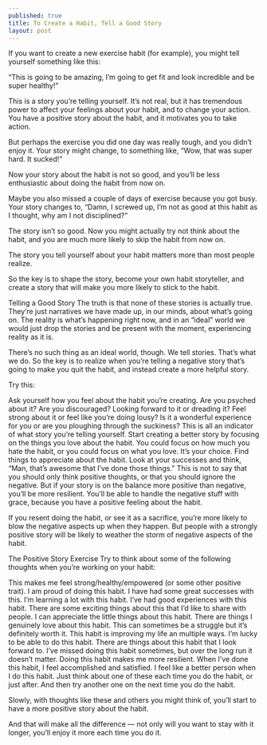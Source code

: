 ```yaml
---
published: true
title: To Create a Habit, Tell a Good Story
layout: post
---
```

If you want to create a new exercise habit (for example), you might tell yourself something like this:

“This is going to be amazing, I’m going to get fit and look incredible and be super healthy!”

This is a story you’re telling yourself. It’s not real, but it has tremendous power to affect your feelings about your habit, and to change your action. You have a positive story about the habit, and it motivates you to take action.

But perhaps the exercise you did one day was really tough, and you didn’t enjoy it. Your story might change, to something like, “Wow, that was super hard. It sucked!”

Now your story about the habit is not so good, and you’ll be less enthusiastic about doing the habit from now on.

Maybe you also missed a couple of days of exercise because you got busy. Your story changes to, “Damn, I screwed up, I’m not as good at this habit as I thought, why am I not disciplined?”

The story isn’t so good. Now you might actually try not think about the habit, and you are much more likely to skip the habit from now on.

The story you tell yourself about your habit matters more than most people realize.

So the key is to shape the story, become your own habit storyteller, and create a story that will make you more likely to stick to the habit.

Telling a Good Story
The truth is that none of these stories is actually true. They’re just narratives we have made up, in our minds, about what’s going on. The reality is what’s happening right now, and in an “ideal” world we would just drop the stories and be present with the moment, experiencing reality as it is.

There’s no such thing as an ideal world, though. We tell stories. That’s what we do. So the key is to realize when you’re telling a negative story that’s going to make you quit the habit, and instead create a more helpful story.

Try this:

Ask yourself how you feel about the habit you’re creating. Are you psyched about it? Are you discouraged? Looking forward to it or dreading it? Feel strong about it or feel like you’re doing lousy? Is it a wonderful experience for you or are you ploughing through the suckiness? This is all an indicator of what story you’re telling yourself.
Start creating a better story by focusing on the things you love about the habit. You could focus on how much you hate the habit, or you could focus on what you love. It’s your choice. Find things to appreciate about the habit. Look at your successes and think, “Man, that’s awesome that I’ve done those things.”
This is not to say that you should only think positive thoughts, or that you should ignore the negative. But if your story is on the balance more positive than negative, you’ll be more resilient. You’ll be able to handle the negative stuff with grace, because you have a positive feeling about the habit.

If you resent doing the habit, or see it as a sacrifice, you’re more likely to blow the negative aspects up when they happen. But people with a strongly positive story will be likely to weather the storm of negative aspects of the habit.

The Positive Story Exercise
Try to think about some of the following thoughts when you’re working on your habit:

This makes me feel strong/healthy/empowered (or some other positive trait).
I am proud of doing this habit.
I have had some great successes with this.
I’m learning a lot with this habit.
I’ve had good experiences with this habit.
There are some exciting things about this that I’d like to share with people.
I can appreciate the little things about this habit.
There are things I genuinely love about this habit.
This can sometimes be a struggle but it’s definitely worth it.
This habit is improving my life an multiple ways.
I’m lucky to be able to do this habit.
There are things about this habit that I look forward to.
I’ve missed doing this habit sometimes, but over the long run it doesn’t matter.
Doing this habit makes me more resilient.
When I’ve done this habit, I feel accomplished and satisfied.
I feel like a better person when I do this habit.
Just think about one of these each time you do the habit, or just after. And then try another one on the next time you do the habit.

Slowly, with thoughts like these and others you might think of, you’ll start to have a more positive story about the habit.

And that will make all the difference — not only will you want to stay with it longer, you’ll enjoy it more each time you do it.